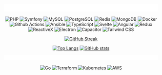 <div align="center">

  ![Things I code with](code_with.svg)

</div>

<p align="center">
  <img alt="PHP" src="https://img.shields.io/badge/-PHP-777BB4?style=flat&logo=php&logoColor=white" />
  <img alt="Symfony" src="https://img.shields.io/badge/-Symfony-313131?style=flat&logo=symfony&logoColor=fff" />
  <img alt="MySQL" src="https://img.shields.io/badge/-MySQL-4479A1?style=flat&logo=mysql&logoColor=white" />
  <img alt="PostgreSQL" src="https://img.shields.io/badge/-PostgreSQL-336791?style=flat&logo=postgresql&logoColor=white" />
  <img alt="Redis" src="https://img.shields.io/badge/-Redis-DC382D?style=flat&logo=redis&logoColor=white" />
  <img alt="MongoDB" src="https://img.shields.io/badge/-MongoDB-119d4b?style=flat&logo=mongodb&logoColor=white" />
  <img alt="Docker" src="https://img.shields.io/badge/-Docker-46a2f1?style=flat&logo=docker&logoColor=white" />
  <img alt="Github Actions" src="https://img.shields.io/badge/-Github_Actions-0a7cff?style=flat&logo=github-actions&logoColor=white" />
  <img alt="Ansible" src="https://img.shields.io/badge/-Ansible-313131?style=flat&logo=ansible&logoColor=white" />
  <img alt="TypeScript" src="https://img.shields.io/badge/-TypeScript-007ACC?style=flat&logo=typescript&logoColor=white" />
  <img alt="Svelte" src="https://img.shields.io/badge/-Svelte-eb3900?style=flat&logo=svelte&logoColor=white" />
  <img alt="Angular" src="https://img.shields.io/badge/-Angular-cc002d?style=flat&logo=angular&logoColor=white&labelColor" />
  <img alt="Redux" src="https://img.shields.io/badge/-Redux-764ABC?style=flat&logo=redux&logoColor=white" />
  <img alt="ReactiveX" src="https://img.shields.io/badge/-RxJs-a91581?style=flat&logo=reactivex&logoColor=white" />
  <img alt="Electron" src="https://img.shields.io/badge/-Electron-47848f?style=flat&logo=electron&logoColor=white" />
  <img alt="Capacitor" src="https://img.shields.io/badge/-Capacitor-3880ff?style=flat&logo=capacitor&logoColor=white" />
  <img alt="Tailwind CSS" src="https://img.shields.io/badge/-Tailwind_CSS-33a49e?style=flat&logo=tailwind-css&logoColor=white" />
</p>

<div align="center">

  [![GitHub Streak](https://streak-stats.demolab.com?user=andrii-kryvoviaz&theme=github-dark-dimmed&hide_border=true&mode=weekly&card_width=650&background=161b22&ring=5c78ffde&stroke=1f2937b3&fire=905aff&sideLabels=905aff&currStreakLabel=905aff)](https://github.com/andrii-kryvoviaz)

  [![Top Langs](https://github-readme-stats.vercel.app/api/top-langs/?username=andrii-kryvoviaz&theme=dark&hide_border=true&hide=jinja&layout=compact&hide_title=true&bg_color=161b22&text_color=bcbaba)](https://github.com/andrii-kryvoviaz) [![GitHub stats](https://github-readme-stats.vercel.app/api?username=andrii-kryvoviaz&theme=dark&hide_border=true&hide=prs,issues&line_height=30&show_icons=true&icon_color=905aff8b&hide_rank=true&hide_title=true&text_bold=false&bg_color=161b22&text_color=bcbaba)](https://github.com/andrii-kryvoviaz)

</div>

<div align="center">

  ![Improve In](improve_in.svg)

</div>

<p align="center">
  <img alt="Go" src="https://img.shields.io/badge/-Go-00ADD8?style=flat&logo=go&logoColor=white" />
  <img alt="Terraform" src="https://img.shields.io/badge/-Terraform-5c4ee6?style=flat&logo=terraform&logoColor=white" />
  <img alt="Kubernetes" src="https://img.shields.io/badge/-Kubernetes-326ce5?style=flat&logo=kubernetes&logoColor=white" />
  <img alt="AWS" src="https://img.shields.io/badge/-AWS-232f3e?style=flat&logo=amazon-aws&logoColor=white" />
</p>